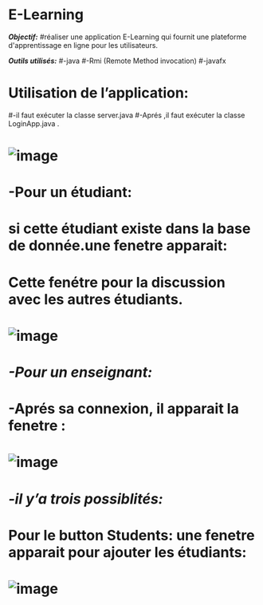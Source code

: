 # E-Learning
***Objectif:***
#réaliser une application E-Learning qui fournit une plateforme d'apprentissage en ligne pour les utilisateurs.

***Outils utilisés:***
 #-java
 #-Rmi (Remote Method invocation)
 #-javafx

# **Utilisation de l’application:**
#-il faut exécuter la classe server.java 
#-Aprés ,il faut exécuter la classe LoginApp.java .
###
# ![image](https://user-images.githubusercontent.com/108548578/216555857-9323d207-761e-4b87-8cb8-81b64dea27de.png)
  # -Pour un étudiant:
  # si cette étudiant existe dans la base de donnée.une fenetre apparait:
  # Cette fenétre pour la discussion avec les autres étudiants.

# ![image](https://user-images.githubusercontent.com/108548578/216556183-362df8f2-0051-48f4-9892-eeff7be5fad2.png)
# ***-Pour un enseignant:***
   # -Aprés sa connexion, il apparait la fenetre :
 
 # ![image](https://user-images.githubusercontent.com/108548578/216556380-160f63c3-c22c-4d56-a604-ecd93b429fa6.png)
# ***-il y’a trois possiblités:***
# Pour le button Students:  une fenetre apparait pour ajouter les étudiants:
# ![image](https://user-images.githubusercontent.com/108548578/216557975-17ce061a-e8da-4936-a41d-925a133fa980.png)  





